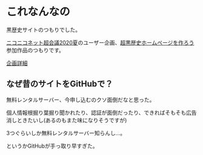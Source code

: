 # これなんなの
黒歴史サイトのつもりでした。

[ニコニコネット超会議2020夏](https://chokaigi.jp/)のユーザー企画、[超黒歴史ホームページを作ろう](https://twitter.com/hashtag/%E8%B6%85%E9%BB%92%E6%AD%B4%E5%8F%B2%E3%83%9B%E3%83%BC%E3%83%A0%E3%83%9A%E3%83%BC%E3%82%B8%E3%82%92%E4%BD%9C%E3%82%8D%E3%81%86)参加作品のつもりです。

[企画詳細](https://twitter.com/_Kaede_cos_/status/1292413069230923776)

## なぜ昔のサイトをGitHubで？

無料レンタルサーバー、今申し込むのクソ面倒だなと思った。

個人情報根掘り葉掘り聞かれたり、認証が面倒だったり、できればそもそも広告消しときたいし(あるのもまた味になりそうですが)

3つぐらいしか無料レンタルサーバー知らんし...。

というかGitHubが手っ取り早すぎた。